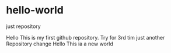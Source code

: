 # hello-world

just repository

Hello This is my first github repository. 
Try for 3rd tim
just another Repository change
Hello This ia a new world
